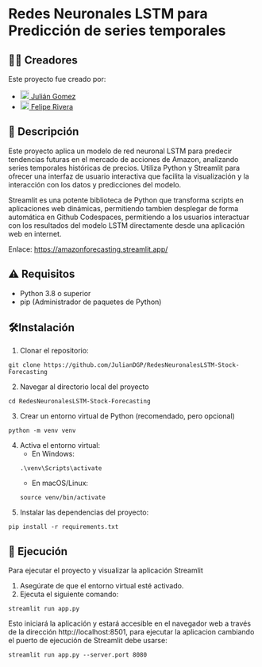 # Redes Neuronales LSTM para Predicción de series temporales

## 👨‍💻 Creadores
Este proyecto fue creado por:
* [<img src="https://github.githubassets.com/images/modules/logos_page/GitHub-Mark.png" width="18" height="18"> Julián Gomez](https://github.com/JulianDGP)
* [<img src="https://github.githubassets.com/images/modules/logos_page/GitHub-Mark.png" width="18" height="18"> Felipe Rivera](https://github.com/LFelipe-RiveraH)

## 📝 Descripción

Este proyecto aplica un modelo de red neuronal LSTM para predecir tendencias futuras en el mercado de acciones de Amazon, analizando series temporales históricas de precios. Utiliza Python y Streamlit para ofrecer una interfaz de usuario interactiva que facilita la visualización y la interacción con los datos y predicciones del modelo.

Streamlit es una potente biblioteca de Python que transforma scripts en aplicaciones web dinámicas, permitiendo tambien desplegar de forma automática en Github Codespaces, permitiendo a los usuarios interactuar con los resultados del modelo LSTM directamente desde una aplicación web en internet.

Enlace: https://amazonforecasting.streamlit.app/

## ⚠️ Requisitos

- Python 3.8 o superior
- pip (Administrador de paquetes de Python)

## 🛠️Instalación

1. Clonar el repositorio:
```
git clone https://github.com/JulianDGP/RedesNeuronalesLSTM-Stock-Forecasting
```
2. Navegar al directorio local del proyecto
```
cd RedesNeuronalesLSTM-Stock-Forecasting
```
3. Crear un entorno virtual de Python (recomendado, pero opcional)
```
python -m venv venv
```
4. Activa el entorno virtual:
   - En Windows:
    ```
    .\venv\Scripts\activate
    ```
    - En macOS/Linux:
    ```
    source venv/bin/activate
    ```
5. Instalar las dependencias del proyecto:
```
pip install -r requirements.txt
```
## 🚀 Ejecución
Para ejecutar el proyecto y visualizar la aplicación Streamlit
1. Asegúrate de que el entorno virtual esté activado.
2. Ejecuta el siguiente comando:
```
streamlit run app.py
```
Esto iniciará la aplicación y estará accesible en el navegador web a través de la dirección http://localhost:8501, para ejecutar la aplicacion cambiando el puerto de ejecución de Streamlit debe usarse:
```
streamlit run app.py --server.port 8080
```